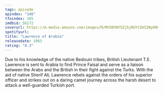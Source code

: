 ```yaml
---
tags: episode
epindex: "146"
tfoindex: 105
imdbid: 56172
coverurl: https://m.media-amazon.com/images/M/MV5BYWY5ZjhjNGYtZmI2Ny00ODM0LWFkNzgtZmI1YzA2N2MxMzA0XkEyXkFqcGdeQXVyNjUwNzk3NDc@._V1_SY300_CR1,0,202,300_.jpg
spotifyurl: 
title: "Lawrence of Arabia"
releasedate: 1963
rating: "8.3"
---
```


Due to his knowledge of the native Bedouin tribes, British Lieutenant T.E. Lawrence is sent to Arabia to find Prince Faisal and serve as a liaison between the Arabs and the British in their fight against the Turks. With the aid of native Sherif Ali, Lawrence rebels against the orders of his superior officer and strikes out on a daring camel journey across the harsh desert to attack a well-guarded Turkish port.